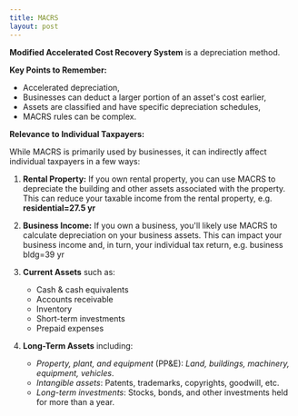 ```yaml
---
title: MACRS
layout: post
---
```


**Modified Accelerated Cost Recovery System** is a depreciation method.

**Key Points to Remember:**
- Accelerated depreciation,
- Businesses can deduct a larger portion of an asset's cost earlier, 
- Assets are classified and have specific depreciation schedules,
- MACRS rules can be complex.

**Relevance to Individual Taxpayers:**

While MACRS is primarily used by businesses, it can indirectly affect individual taxpayers in a few ways:

1. **Rental Property:** If you own rental property, you can use MACRS to depreciate the building and other assets associated with the property. This can reduce your taxable income from the rental property, e.g. **residential=27.5 yr**
2. **Business Income:** If you own a business, you'll likely use MACRS to calculate depreciation on your business assets. This can impact your business income and, in turn, your individual tax return, e.g. business bldg=39 yr


  1. **Current Assets** such as:
     * Cash & cash equivalents
     * Accounts receivable
     * Inventory
     * Short-term investments
     * Prepaid expenses
  2. **Long-Term Assets** including:
     * *Property, plant, and equipment* (PP&E): *Land, buildings, machinery, equipment, vehicles*.
     * *Intangible assets*: Patents, trademarks, copyrights, goodwill, etc.
     * *Long-term investments*: Stocks, bonds, and other investments held for more than a year.

